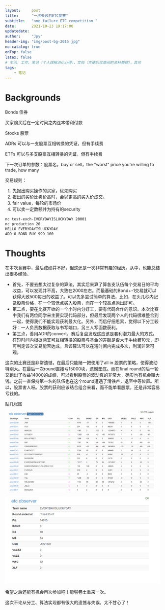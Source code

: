 ```yaml
---
layout:     post
title:      "一次失败的ETC竞赛"
subtitle:   "one failure ETC competition "
date:       2021-10-23 19:17:00
updatedate:
author:     "Jpy"
header-img: "img/post-bg-2015.jpg"
no-catalog: true
onTop: false
latex: false
# 生活，工作，笔记（个人理解消化心得），文档（方便后续查阅的资料整理），其他
tags:
    - 笔记
---
```




# Backgrounds

Bonds 债券

买家购买后在一定时间之内连本带利付款

Stocks 股票

ADRs 可以与一支股票互相转换的凭证，但有手续费

ETFs 可以与多支股票互相转换的凭证，但有手续费



下一次订单的参数：股票名，buy or sell，the "worst" price you're willing to trade, how many



交易规则：

1. 先报出购买操作的买家，优先购买
2. 报出的买价比卖价高时，会以更高的买入价成交。
3. fair value，每轮的市场价
4. 可以卖一定数额并为持有的security



```
nc test-exch-EVERYDAYISLUCKYDAY 20001
nc production 20
HELLO EVERYDAYISLUCKYDAY
ADD 0 BOND BUY 999 100
```

# Thoughts

在本次竞赛中，最后成绩并不好，但这还是一次非常有趣的经历。从中，也能总结出很多经验。

* 首先，不要去想太过复杂的算法，其实后来算了算各支队伍每个交易日的平均收益，可以发现并不高，大致在2000左右。而最基础的Bond+-1交易就可以获得大致500每日的收益了。可以先多尝试简单的算法，比如，在头几秒内记录股票价格，在一个较低点买入股票，而在一个较高点抛出即可。
* 第二点，要在比赛开始的一个小时内分好工，要有代码合作的意识。本次比赛中我们有两位同学来主要实现代码部分，但最后发现两个人的代码很难整合到一起，使得我们不能实现获利最大化。另外，而后仔细思索，觉得以下分工较好：一人负责数据获取与书写端口，另三人写函数获利。
* 第三点，善用ADR的convert，赛后复盘发现这应该是套利潜力最大的方式。在短时间内根据两支可互相转换的股票与基金的差额是否大于手续费10元，即可判定该次交易能否达成。且该算法可以在短时间内完成多次，利润非常可观。

这次的比赛还是非常遗憾，在最后只能赌一把使用了all in 股票的策略，使得波动特别大。在最后一次round直接亏15000块，遗憾垫底。而在final round的后一轮又跑出了收益14000的成绩，可以看到股票的波动真的非常大，确实也有机会赚大钱。之前一直保持第一名的队伍也在这个round遭遇了滑铁卢，退至中等位置。所以，股票害人呀。股票的获利应该结合组合来看，而不能单看股票，还是非常容易亏钱的。

贴几张图

![Snipaste_2021-10-23_16-33-02](https://raw.githubusercontent.com/Jia-py/blog_picture/master/img/Snipaste_2021-10-23_16-33-02.png)

![Snipaste_2021-10-23_16-34-04](https://raw.githubusercontent.com/Jia-py/blog_picture/master/img/Snipaste_2021-10-23_16-34-04.png)

希望之后还能有机会再次参加吧！能够卷土重来一次。

这次不论从分工、算法实现都有很大的遗憾与失误，太不甘心了！

